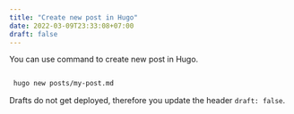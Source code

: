 ```yaml
---
title: "Create new post in Hugo"
date: 2022-03-09T23:33:08+07:00
draft: false
---
```


 You can use command to create new post in Hugo.

```bash

 hugo new posts/my-post.md

```

 Drafts do not get deployed, therefore you update the header <code>draft: false</code>.


